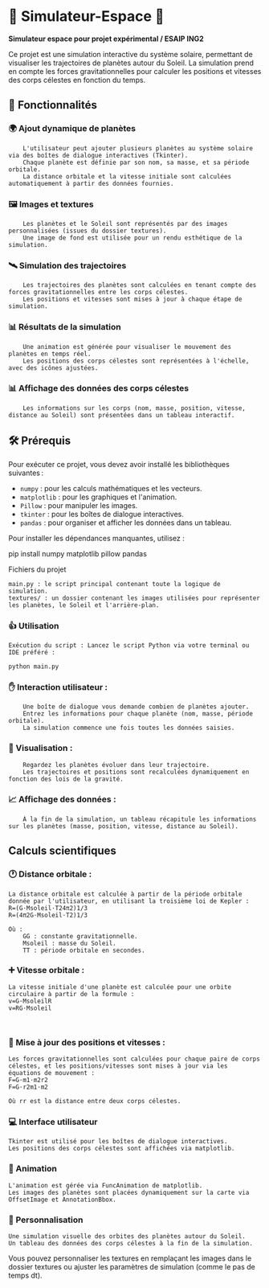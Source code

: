 # 🌌 Simulateur-Espace 🌌

**Simulateur espace pour projet expérimental / ESAIP ING2**

Ce projet est une simulation interactive du système solaire, permettant de visualiser les trajectoires de planètes autour du Soleil. La simulation prend en compte les forces gravitationnelles pour calculer les positions et vitesses des corps célestes en fonction du temps.
## 🚀 Fonctionnalités

### 🌍 Ajout dynamique de planètes
        L'utilisateur peut ajouter plusieurs planètes au système solaire via des boîtes de dialogue interactives (Tkinter).
        Chaque planète est définie par son nom, sa masse, et sa période orbitale.
        La distance orbitale et la vitesse initiale sont calculées automatiquement à partir des données fournies.

### 🖼️ Images et textures
        Les planètes et le Soleil sont représentés par des images personnalisées (issues du dossier textures).
        Une image de fond est utilisée pour un rendu esthétique de la simulation.

### 🛰️ Simulation des trajectoires
        Les trajectoires des planètes sont calculées en tenant compte des forces gravitationnelles entre les corps célestes.
        Les positions et vitesses sont mises à jour à chaque étape de simulation.

### 📊 Résultats de la simulation
        Une animation est générée pour visualiser le mouvement des planètes en temps réel.
        Les positions des corps célestes sont représentées à l'échelle, avec des icônes ajustées.

### 📊 Affichage des données des corps célestes
        Les informations sur les corps (nom, masse, position, vitesse, distance au Soleil) sont présentées dans un tableau interactif.

## 🛠️ Prérequis

Pour exécuter ce projet, vous devez avoir installé les bibliothèques suivantes :

- `numpy` : pour les calculs mathématiques et les vecteurs.
- `matplotlib` : pour les graphiques et l'animation.
- `Pillow` : pour manipuler les images.
- `tkinter` : pour les boîtes de dialogue interactives.
- `pandas` : pour organiser et afficher les données dans un tableau.


Pour installer les dépendances manquantes, utilisez :

pip install numpy matplotlib pillow pandas

Fichiers du projet

    main.py : le script principal contenant toute la logique de simulation.
    textures/ : un dossier contenant les images utilisées pour représenter les planètes, le Soleil et l'arrière-plan.

### 👍 Utilisation

    Exécution du script : Lancez le script Python via votre terminal ou IDE préféré :

    python main.py

### ✋ Interaction utilisateur :
        Une boîte de dialogue vous demande combien de planètes ajouter.
        Entrez les informations pour chaque planète (nom, masse, période orbitale).
        La simulation commence une fois toutes les données saisies.

### 🎨 Visualisation :
        Regardez les planètes évoluer dans leur trajectoire.
        Les trajectoires et positions sont recalculées dynamiquement en fonction des lois de la gravité.

### 📈 Affichage des données :
        À la fin de la simulation, un tableau récapitule les informations sur les planètes (masse, position, vitesse, distance au Soleil).

## Calculs scientifiques

### 🕐 Distance orbitale :
    La distance orbitale est calculée à partir de la période orbitale donnée par l'utilisateur, en utilisant la troisième loi de Kepler :
    R=(G⋅Msoleil⋅T24π2)1/3
    R=(4π2G⋅Msoleil​⋅T2​)1/3

    Où :
        GG : constante gravitationnelle.
        Msoleil​ : masse du Soleil.
        TT : période orbitale en secondes.

### ➕ Vitesse orbitale :
    La vitesse initiale d'une planète est calculée pour une orbite circulaire à partir de la formule :
    v=G⋅MsoleilR
    v=RG⋅Msoleil​​

    ​

### 📡 Mise à jour des positions et vitesses :
    Les forces gravitationnelles sont calculées pour chaque paire de corps célestes, et les positions/vitesses sont mises à jour via les équations de mouvement :
    F=G⋅m1⋅m2r2
    F=G⋅r2m1​⋅m2​​

    Où rr est la distance entre deux corps célestes.

### 💻 Interface utilisateur

    Tkinter est utilisé pour les boîtes de dialogue interactives.
    Les positions des corps célestes sont affichées via matplotlib.

### 🎥 Animation

    L'animation est gérée via FuncAnimation de matplotlib.
    Les images des planètes sont placées dynamiquement sur la carte via OffsetImage et AnnotationBbox.

### 🎨 Personnalisation

    Une simulation visuelle des orbites des planètes autour du Soleil.
    Un tableau des données des corps célestes à la fin de la simulation.

Vous pouvez personnaliser les textures en remplaçant les images dans le dossier textures ou ajuster les paramètres de simulation (comme le pas de temps dt).
